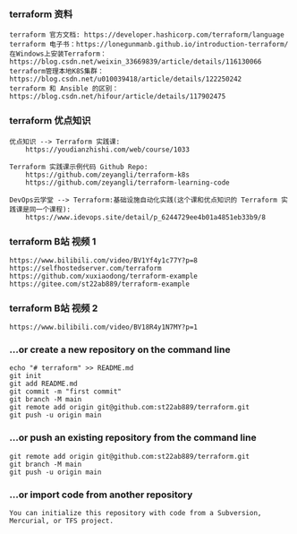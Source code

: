 ### terraform 资料 ###
```
terraform 官方文档: https://developer.hashicorp.com/terraform/language
terraform 电子书：https://lonegunmanb.github.io/introduction-terraform/
在Windows上安装Terraform：https://blog.csdn.net/weixin_33669839/article/details/116130066
terraform管理本地K8S集群：https://blog.csdn.net/u010039418/article/details/122250242
terraform 和 Ansible 的区别：https://blog.csdn.net/hifour/article/details/117902475
```

### terraform 优点知识 ###
```
优点知识 --> Terraform 实践课: 
    https://youdianzhishi.com/web/course/1033

Terraform 实践课示例代码 Github Repo: 
    https://github.com/zeyangli/terraform-k8s
    https://github.com/zeyangli/terraform-learning-code

DevOps云学堂 --> Terraform:基础设施自动化实践(这个课和优点知识的 Terraform 实践课是同一个课程):
    https://www.idevops.site/detail/p_6244729ee4b01a4851eb33b9/8
```

### terraform B站 视频 1 ### 
```
https://www.bilibili.com/video/BV1Yf4y1c77Y?p=8
https://selfhostedserver.com/terraform
https://github.com/xuxiaodong/terraform-example
https://gitee.com/st22ab889/terraform-example
```

### terraform B站 视频 2 ###
```
https://www.bilibili.com/video/BV18R4y1N7MY?p=1 
```


### …or create a new repository on the command line ### 
```
echo "# terraform" >> README.md
git init
git add README.md
git commit -m "first commit"
git branch -M main
git remote add origin git@github.com:st22ab889/terraform.git
git push -u origin main
```

### …or push an existing repository from the command line ### 
```
git remote add origin git@github.com:st22ab889/terraform.git
git branch -M main
git push -u origin main
```
### …or import code from another repository ###
```
You can initialize this repository with code from a Subversion, Mercurial, or TFS project.
```
